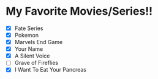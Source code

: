 # My Favorite **Movies/Series**!!
- [x] Fate Series
- [x] Pokemon
- [x] Marvels End Game
- [x] Your Name
- [x] A Silent Voice
- [ ] Grave of Fireflies
- [x] I Want To Eat Your Pancreas
